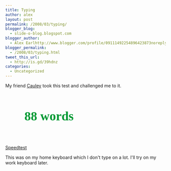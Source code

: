 ```yaml
---
title: Typing
author: alex
layout: post
permalink: /2008/03/typing/
blogger_blog:
  - slide-o-blog.blogspot.com
blogger_author:
  - Alex Earlhttp://www.blogger.com/profile/09111492254896423873noreply@blogger.com
blogger_permalink:
  - /2008/03/typing.html
tweet_this_url:
  - http://is.gd/39hdnz
categories:
  - Uncategorized
---
```

My friend [Cauley][1] took this test and challenged me to it.

<a href="http://speedtest.10-fast-fingers.com" style="display: block; width: 300px; height: 100px; background: url('http://speedtest.10-fast-fingers.com/img/badge1.png') no-repeat; padding-top: 50px; padding-left: 60px; color: #009933; font-weight: bold; text-decoration: none; font-family: Times New Roman, Arial, serif; font-size: 40px;">88 words</a> 

[Speedtest][2]

This was on my home keyboard which I don't type on a lot. I'll try on my work keyboard later.



 [1]: http://crazyclarkclan.blogspot.com/
 [2]: http://speedtest.10-fast-fingers.com